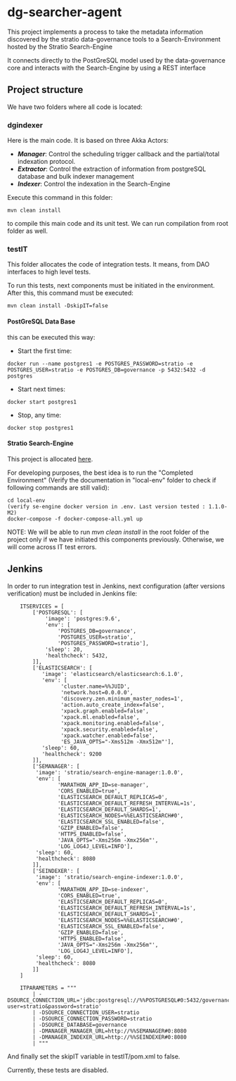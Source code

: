 # dg-searcher-agent

This project implements a process to take the metadata information discovered by the stratio data-governance tools to a Search-Environment hosted by the Stratio Search-Engine

It connects directly to the PostGreSQL model used by the data-governance core and interacts with the Search-Engine by using a REST interface

## Project structure

We have two folders where all code is located: 

### dgindexer

Here is the main code. It is based on three Akka Actors:
- ***Manager***: Control the scheduling trigger callback and the partial/total indexation protocol.
- ***Extractor***: Control the extraction of information from postgreSQL database and bulk indexer management
- ***Indexer***: Control the indexation in the Search-Engine

Execute this command in this folder:
```
mvn clean install
```
to compile this main code and its unit test. We can run compilation from root folder as well.

### testIT

This folder allocates the code of integration tests. It means, from DAO interfaces to high level tests.

To run this tests, next components must be initiated in the environment. After this, this command must be executed:

```
mvn clean install -DskipIT=false 
```

#### PostGreSQL Data Base

this can be executed this way:
- Start the first time:
```
docker run --name postgres1 -e POSTGRES_PASSWORD=stratio -e POSTGRES_USER=stratio -e POSTGRES_DB=governance -p 5432:5432 -d postgres
```
- Start next times:
```
docker start postgres1
```
- Stop, any time:
```
docker stop postgres1
```

#### Stratio Search-Engine

This project is allocated [here](https://github.com/Stratio/search-engine-core).

For developing purposes, the best idea is to run the "Completed Environment" (Verify the documentation in "local-env" folder to check if following commands are still valid):
```
cd local-env
(verify se-engine docker version in .env. Last version tested : 1.1.0-M2)
docker-compose -f docker-compose-all.yml up
```

NOTE: We will be able to run *mvn clean install* in the root folder of the project only if we have initiated this components previously. Otherwise, we will come across IT test errors.

## Jenkins
In order to run integration test in Jenkins, next configuration (after versions verification) must be included in Jenkins file:
```
    ITSERVICES = [
        ['POSTGRESQL': [
            'image': 'postgres:9.6',
            'env': [
                'POSTGRES_DB=governance',
                'POSTGRES_USER=stratio',
                'POSTGRES_PASSWORD=stratio'],
            'sleep': 20,
            'healthcheck': 5432,
        ]],
        ['ELASTICSEARCH': [
           'image': 'elasticsearch/elasticsearch:6.1.0',
           'env': [
                 'cluster.name=%%JUID',
                 'network.host=0.0.0.0',
                 'discovery.zen.minimum_master_nodes=1',
                 'action.auto_create_index=false',
                 'xpack.graph.enabled=false',
                 'xpack.ml.enabled=false',
                 'xpack.monitoring.enabled=false',
                 'xpack.security.enabled=false',
                 'xpack.watcher.enabled=false',
                 'ES_JAVA_OPTS="-Xms512m -Xmx512m"'],
           'sleep': 60,
           'healthcheck': 9200
        ]],
        ['SEMANAGER': [
         'image': 'stratio/search-engine-manager:1.0.0',
         'env': [
                'MARATHON_APP_ID=se-manager',
                'CORS_ENABLED=true',
                'ELASTICSEARCH_DEFAULT_REPLICAS=0',
                'ELASTICSEARCH_DEFAULT_REFRESH_INTERVAL=1s',
                'ELASTICSEARCH_DEFAULT_SHARDS=1',
                'ELASTICSEARCH_NODES=%%ELASTICSEARCH#0',
                'ELASTICSEARCH_SSL_ENABLED=false',
                'GZIP_ENABLED=false',
                'HTTPS_ENABLED=false',
                'JAVA_OPTS="-Xms256m -Xmx256m"',
                'LOG_LOG4J_LEVEL=INFO'],
         'sleep': 60,
         'healthcheck': 8080
        ]],
        ['SEINDEXER': [
         'image': 'stratio/search-engine-indexer:1.0.0',
         'env': [
                'MARATHON_APP_ID=se-indexer',
                'CORS_ENABLED=true',
                'ELASTICSEARCH_DEFAULT_REPLICAS=0',
                'ELASTICSEARCH_DEFAULT_REFRESH_INTERVAL=1s',
                'ELASTICSEARCH_DEFAULT_SHARDS=1',
                'ELASTICSEARCH_NODES=%%ELASTICSEARCH#0',
                'ELASTICSEARCH_SSL_ENABLED=false',
                'GZIP_ENABLED=false',
                'HTTPS_ENABLED=false',
                'JAVA_OPTS="-Xms256m -Xmx256m"',
                'LOG_LOG4J_LEVEL=INFO'],
         'sleep': 60,
         'healthcheck': 8080
        ]]
    ]

    ITPARAMETERS = """
        | -DSOURCE_CONNECTION_URL='jdbc:postgresql://%%POSTGRESQL#0:5432/governance?user=stratio&password=stratio'
        | -DSOURCE_CONNECTION_USER=stratio
        | -DSOURCE_CONNECTION_PASSWORD=stratio
        | -DSOURCE_DATABASE=governance
        | -DMANAGER_MANAGER_URL=http://%%SEMANAGER#0:8080
        | -DMANAGER_INDEXER_URL=http://%%SEINDEXER#0:8080
        | """

```
And finally set the skipIT variable in testIT/pom.xml to false.

Currently, these tests are disabled.